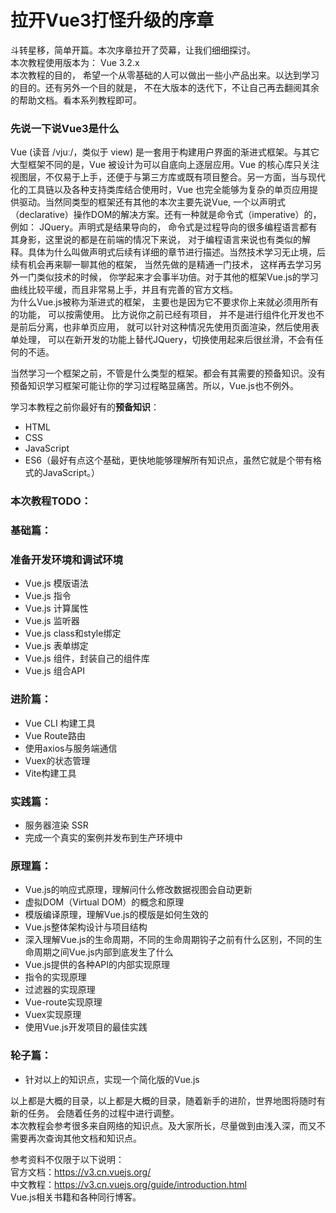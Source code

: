 # 拉开Vue3打怪升级的序章
斗转星移，简单开篇。本次序章拉开了荧幕，让我们细细探讨。  
本次教程使用版本为： Vue 3.2.x  
本次教程的目的， 希望一个从零基础的人可以做出一些小产品出来。以达到学习的目的。还有另外一个目的就是， 不在大版本的迭代下，不让自己再去翻阅其余的帮助文档。看本系列教程即可。  
### 先说一下说Vue3是什么   
Vue (读音 /vjuː/，类似于 view) 是一套用于构建用户界面的渐进式框架。与其它大型框架不同的是，Vue 被设计为可以自底向上逐层应用。Vue 的核心库只关注视图层，不仅易于上手，还便于与第三方库或既有项目整合。另一方面，当与现代化的工具链以及各种支持类库结合使用时，Vue 也完全能够为复杂的单页应用提供驱动。当然同类型的框架还有其他的本次主要先说Vue, 一个以声明式（declarative）操作DOM的解决方案。还有一种就是命令式（imperative）的， 例如： JQuery。声明式是结果导向的， 命令式是过程导向的很多编程语言都有其身影，这里说的都是在前端的情况下来说， 对于编程语言来说也有类似的解释。具体为什么叫做声明式后续有详细的章节进行描述。当然技术学习无止境，后续有机会再来聊一聊其他的框架， 当然先做的是精通一门技术， 这样再去学习另外一门类似技术的时候， 你学起来才会事半功倍。对于其他的框架Vue.js的学习曲线比较平缓，而且非常易上手，并且有完善的官方文档。  
为什么Vue.js被称为渐进式的框架， 主要也是因为它不要求你上来就必须用所有的功能， 可以按需使用。 比方说你之前已经有项目， 并不是进行组件化开发也不是前后分离，也非单页应用， 就可以针对这种情况先使用页面渲染，然后使用表单处理， 可以在新开发的功能上替代JQuery，切换使用起来后很丝滑，不会有任何的不适。  

当然学习一个框架之前，不管是什么类型的框架。都会有其需要的预备知识。没有预备知识学习框架可能让你的学习过程略显痛苦。所以，Vue.js也不例外。  

学习本教程之前你最好有的**预备知识**：  
- HTML
- CSS
- JavaScript
- ES6（最好有点这个基础，更快地能够理解所有知识点，虽然它就是个带有格式的JavaScript。）

### 本次教程TODO：

### 基础篇： 
### 准备开发环境和调试环境
- Vue.js 模版语法
- Vue.js 指令
- Vue.js 计算属性
- Vue.js 监听器
- Vue.js class和style绑定
- Vue.js 表单绑定
- Vue.js 组件，封装自己的组件库
- Vue.js 组合API
### 进阶篇：
- Vue CLI 构建工具
- Vue Route路由
- 使用axios与服务端通信
- Vuex的状态管理
- Vite构建工具
### 实践篇：
- 服务器渲染 SSR
- 完成一个真实的案例并发布到生产环境中
### 原理篇：
- Vue.js的响应式原理，理解问什么修改数据视图会自动更新
- 虚拟DOM（Virtual DOM）的概念和原理
- 模版编译原理，理解Vue.js的模版是如何生效的
- Vue.js整体架构设计与项目结构
- 深入理解Vue.js的生命周期，不同的生命周期钩子之前有什么区别，不同的生命周期之间Vue.js内部到底发生了什么
- Vue.js提供的各种API的内部实现原理
- 指令的实现原理
- 过滤器的实现原理
- Vue-route实现原理
- Vuex实现原理
- 使用Vue.js开发项目的最佳实践
### 轮子篇：
- 针对以上的知识点，实现一个简化版的Vue.js

以上都是大概的目录，以上都是大概的目录，随着新手的进阶，世界地图将随时有新的任务。 会随着任务的过程中进行调整。  
本次教程会参考很多来自网络的知识点。及大家所长，尽量做到由浅入深，而又不需要再次查询其他文档和知识点。  


参考资料不仅限于以下说明：  
官方文档：https://v3.cn.vuejs.org/  
中文教程：https://v3.cn.vuejs.org/guide/introduction.html  
Vue.js相关书籍和各种同行博客。  